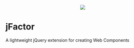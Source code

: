 <p align="center">
  <img src="https://raw.githubusercontent.com/bukharim96/jfactor/master/assets/img/jfactor-banner@16.67percent.png" />
</p>

# jFactor
A lightweight jQuery extension for creating Web Components
